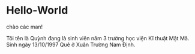 # Hello-World
chào các man!

Tôi tên là Quỳnh đang là sinh viên năm 3 trường học viện Kĩ thuật Mật Mã.
Sinh ngày 13/10/1997
Quê ở Xuân Trường Nam Định.

